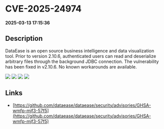 # CVE-2025-24974

**2025-03-13 17:15:36**

## Description
DataEase is an open source business intelligence and data visualization tool. Prior to version 2.10.6, authenticated users can read and deserialize arbitrary files through the background JDBC connection. The vulnerability has been fixed in v2.10.6. No known workarounds are available.

![](https://img.shields.io/static/v1?label=Exploit&message=Yes&color=red)
![](https://img.shields.io/static/v1?label=Score&message=7.3&color=red)
![](https://img.shields.io/static/v1?label=Severity&message=HIGH&color=red)
![](https://img.shields.io/static/v1?label=CWE&message=SQL&color=green)

## Links
- [https://github.com/dataease/dataease/security/advisories/GHSA-wmfp-mjf3-57f5](https://github.com/dataease/dataease/security/advisories/GHSA-wmfp-mjf3-57f5)
